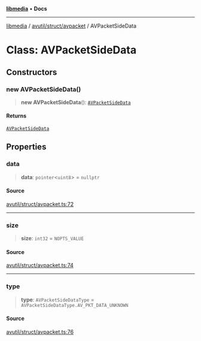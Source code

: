 [**libmedia**](../../../../README.md) • **Docs**

***

[libmedia](../../../../README.md) / [avutil/struct/avpacket](../README.md) / AVPacketSideData

# Class: AVPacketSideData

## Constructors

### new AVPacketSideData()

> **new AVPacketSideData**(): [`AVPacketSideData`](AVPacketSideData.md)

#### Returns

[`AVPacketSideData`](AVPacketSideData.md)

## Properties

### data

> **data**: `pointer`\<`uint8`\> = `nullptr`

#### Source

[avutil/struct/avpacket.ts:72](https://github.com/zhaohappy/libmedia/blob/b4bb608d2b1c00d036d73fc8d222b1a97be53694/src/avutil/struct/avpacket.ts#L72)

***

### size

> **size**: `int32` = `NOPTS_VALUE`

#### Source

[avutil/struct/avpacket.ts:74](https://github.com/zhaohappy/libmedia/blob/b4bb608d2b1c00d036d73fc8d222b1a97be53694/src/avutil/struct/avpacket.ts#L74)

***

### type

> **type**: `AVPacketSideDataType` = `AVPacketSideDataType.AV_PKT_DATA_UNKNOWN`

#### Source

[avutil/struct/avpacket.ts:76](https://github.com/zhaohappy/libmedia/blob/b4bb608d2b1c00d036d73fc8d222b1a97be53694/src/avutil/struct/avpacket.ts#L76)
